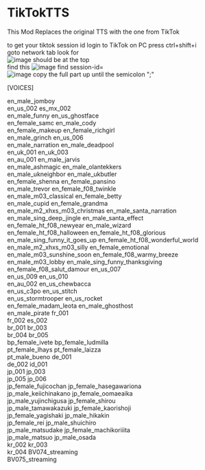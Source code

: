 # TikTokTTS
This Mod Replaces the original TTS with the one from TikTok

to get your tiktok session id login to TikTok on PC
press ctrl+shift+i<br>
goto network tab 
look for<br>
![image](https://github.com/user-attachments/assets/5f5cc200-6587-43b9-8e5b-1eb1d8c33cc4)
should be at the top<br>
find this
![image](https://github.com/user-attachments/assets/bd5224a3-0156-4207-981c-ea9299e796b0)
find session-id=<br>
![image](https://github.com/user-attachments/assets/9868df29-3f6b-4bde-b9e4-53e444adb1b0)
copy the full part up until the semicolon ";"<br>

[VOICES]

en_male_jomboy<br>
en_us_002
es_mx_002<br>
en_male_funny
en_us_ghostface<br>
en_female_samc
en_male_cody<br>
en_female_makeup
en_female_richgirl<br>
en_male_grinch
en_us_006<br>
en_male_narration
en_male_deadpool<br>
en_uk_001
en_uk_003<br>
en_au_001
en_male_jarvis<br>
en_male_ashmagic
en_male_olantekkers<br>
en_male_ukneighbor
en_male_ukbutler<br>
en_female_shenna
en_female_pansino<br>
en_male_trevor
en_female_f08_twinkle<br>
en_male_m03_classical
en_female_betty<br>
en_male_cupid
en_female_grandma<br>
en_male_m2_xhxs_m03_christmas
en_male_santa_narration<br>
en_male_sing_deep_jingle
en_male_santa_effect<br>
en_female_ht_f08_newyear
en_male_wizard<br>
en_female_ht_f08_halloween
en_female_ht_f08_glorious<br>
en_male_sing_funny_it_goes_up
en_female_ht_f08_wonderful_world<br>
en_male_m2_xhxs_m03_silly
en_female_emotional<br>
en_male_m03_sunshine_soon
en_female_f08_warmy_breeze<br>
en_male_m03_lobby
en_male_sing_funny_thanksgiving<br>
en_female_f08_salut_damour
en_us_007<br>
en_us_009
en_us_010<br>
en_au_002
en_us_chewbacca<br>
en_us_c3po
en_us_stitch<br>
en_us_stormtrooper
en_us_rocket<br>
en_female_madam_leota
en_male_ghosthost<br>
en_male_pirate
fr_001<br>
fr_002
es_002<br>
br_001
br_003<br>
br_004
br_005<br>
bp_female_ivete
bp_female_ludmilla<br>
pt_female_lhays
pt_female_laizza<br>
pt_male_bueno
de_001<br>
de_002
id_001<br>
jp_001
jp_003<br>
jp_005
jp_006<br>
jp_female_fujicochan
jp_female_hasegawariona<br>
jp_male_keiichinakano
jp_female_oomaeaika<br>
jp_male_yujinchigusa
jp_female_shirou<br>
jp_male_tamawakazuki
jp_female_kaorishoji<br>
jp_female_yagishaki
jp_male_hikakin<br>
jp_female_rei
jp_male_shuichiro<br>
jp_male_matsudake
jp_female_machikoriiita<br>
jp_male_matsuo
jp_male_osada<br>
kr_002
kr_003<br>
kr_004
BV074_streaming<br>
BV075_streaming
